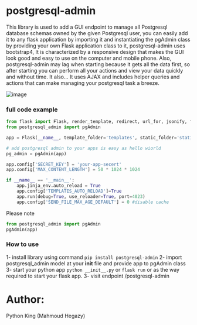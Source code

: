 # postgresql-admin

This library is used to add a GUI endpoint to manage all Postgresql database schemas owned by the given Postgresql user, you can easily add it to any flask application by importing it and instantiating the pgAdmin class by providing your own Flask application class to it, postgresql-admin uses bootstrap4, It is characterized by a responsive design that makes the GUI look good and easy to use on the computer and mobile phone. Also, postgresql-admin may lag when starting because it gets all the data first, so after starting you can perform all your actions and view your data quickly and without time. It also... It uses AJAX and includes helper queries and actions that can make managing your postgresql task a breeze.

![image](https://github.com/MahmoudHegazi/postgresql-admin/assets/55125302/6ee48190-9e7d-41f4-86a2-e70fc4ff8dee)



### full code example

```python
from flask import Flask, render_template, redirect, url_for, jsonify, flash, request
from postgresql_admin import pgAdmin

app = Flask(__name__, template_folder='templates', static_folder='static')

# add postgresql admin to your apps is easy as hello wiorld
pg_admin = pgAdmin(app)

app.config['SECRET_KEY'] = 'your-app-secert'
app.config['MAX_CONTENT_LENGTH'] = 50 * 1024 * 1024

if __name__ == '__main__':
    app.jinja_env.auto_reload = True
    app.config['TEMPLATES_AUTO_RELOAD']=True
    app.run(debug=True, use_reloader=True, port=4023)
    app.config['SEND_FILE_MAX_AGE_DEFAULT'] = 0 #disable cache

```

Please note
```python
from postgresql_admin import pgAdmin
pgAdmin(app)
```

### How to use
1- install library using command ```pip install postgresql-admin```
2- import postgresql_admin model at your __init__ file and provide app to pgAdmin class
3- start your python app ```python __init__.py``` or ```flask run``` or as the way required to start your flask app.
3- visit endpoint /postgresql-admin


# Author:
Python King (Mahmoud Hegazy)


